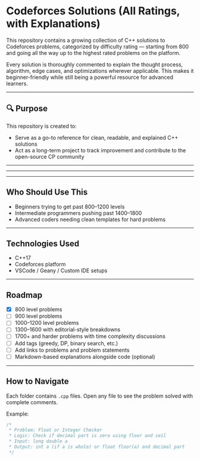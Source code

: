 # Codeforces Solutions (All Ratings, with Explanations)

This repository contains a growing collection of C++ solutions to Codeforces problems, categorized by difficulty rating — starting from 800 and going all the way up to the highest rated problems on the platform.

Every solution is thoroughly commented to explain the thought process, algorithm, edge cases, and optimizations wherever applicable. This makes it beginner-friendly while still being a powerful resource for advanced learners.

---

## 🔍 Purpose

This repository is created to:

- Serve as a go-to reference for clean, readable, and explained C++ solutions
- Act as a long-term project to track improvement and contribute to the open-source CP community





------------------------------------------------------------------------------------------------------------------------


----------------------------------------------------------------------------------------------------------------------------




---

##  Who Should Use This

- Beginners trying to get past 800–1200 levels
- Intermediate programmers pushing past 1400–1800
- Advanced coders needing clean templates for hard problems

---

##  Technologies Used

- C++17
- Codeforces platform
- VSCode / Geany / Custom IDE setups

---

##  Roadmap

- [x] 800 level problems
- [ ] 900 level problems
- [ ] 1000–1200 level problems
- [ ] 1300–1600 with editorial-style breakdowns
- [ ] 1700+ and harder problems with time complexity discussions
- [ ] Add tags (greedy, DP, binary search, etc.)
- [ ] Add links to problems and problem statements
- [ ] Markdown-based explanations alongside code (optional)

---

##  How to Navigate

Each folder contains `.cpp` files. Open any file to see the problem solved with complete comments.

Example:
```cpp
/*
 * Problem: Float or Integer Checker
 * Logic: Check if decimal part is zero using floor and ceil
 * Input: long double a
 * Output: int a (if a is whole) or float floor(a) and decimal part
 */




